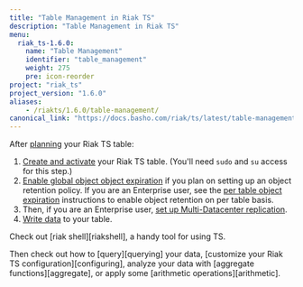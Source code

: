 ```yaml
---
title: "Table Management in Riak TS"
description: "Table Management in Riak TS"
menu:
  riak_ts-1.6.0:
    name: "Table Management"
    identifier: "table_management"
    weight: 275
    pre: icon-reorder
project: "riak_ts"
project_version: "1.6.0"
aliases:
    - /riakts/1.6.0/table-management/
canonical_link: "https://docs.basho.com/riak/ts/latest/table-management/"
---
```


[plan]: /riak/ts/1.6.0/using/planning/
[activating]: /riak/ts/1.6.0/table-management/creating-activating/
[global expiry]: /riak/ts/1.6.0/table-management/global-object-expiration/
[table expiry]: /riak/ts/1.6.0/table-management/per-table-object-expiration/
[mdc]: /riak/ts/1.6.0/configuring/mdc/
[writing]: /riak/ts/1.6.0/using/writingdata/

After [planning][plan] your Riak TS table:

1. [Create and activate][activating] your Riak TS table. (You'll need `sudo` and `su` access for this step.)
2. [Enable global object object expiration][global expiry] if you plan on setting up an object retention policy. If you are an Enterprise user, see the [per table object expiration][table expiry] instructions to enable object retention on per table basis.
3. Then, if you are an Enterprise user, [set up Multi-Datacenter replication][mdc].
4. [Write data][writing] to your table.

Check out [riak shell][riakshell], a handy tool for using TS.

Then check out how to [query][querying] your data, [customize your Riak TS configuration][configuring], analyze your data with [aggregate functions][aggregate], or apply some [arithmetic operations][arithmetic].
